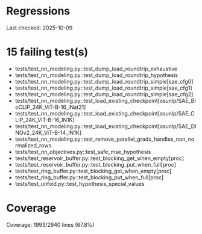 # Regressions

Last checked: 2025-10-09

# 15 failing test(s)

- tests/test_nn_modeling.py::test_dump_load_roundtrip_exhaustive
- tests/test_nn_modeling.py::test_dump_load_roundtrip_hypothesis
- tests/test_nn_modeling.py::test_dump_load_roundtrip_simple[sae_cfg0]
- tests/test_nn_modeling.py::test_dump_load_roundtrip_simple[sae_cfg1]
- tests/test_nn_modeling.py::test_dump_load_roundtrip_simple[sae_cfg2]
- tests/test_nn_modeling.py::test_load_existing_checkpoint[osunlp/SAE_BioCLIP_24K_ViT-B-16_iNat21]
- tests/test_nn_modeling.py::test_load_existing_checkpoint[osunlp/SAE_CLIP_24K_ViT-B-16_IN1K]
- tests/test_nn_modeling.py::test_load_existing_checkpoint[osunlp/SAE_DINOv2_24K_ViT-B-14_IN1K]
- tests/test_nn_modeling.py::test_remove_parallel_grads_handles_non_normalized_rows
- tests/test_nn_objectives.py::test_safe_mse_hypothesis
- tests/test_reservoir_buffer.py::test_blocking_get_when_empty[proc]
- tests/test_reservoir_buffer.py::test_blocking_put_when_full[proc]
- tests/test_ring_buffer.py::test_blocking_get_when_empty[proc]
- tests/test_ring_buffer.py::test_blocking_put_when_full[proc]
- tests/test_unfold.py::test_hypothesis_special_values

# Coverage

Coverage: 1993/2940 lines (67.8%)
